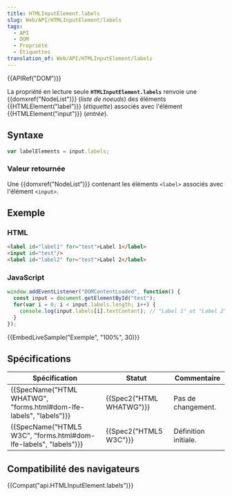 ```yaml
---
title: HTMLInputElement.labels
slug: Web/API/HTMLInputElement/labels
tags:
  - API
  - DOM
  - Propriété
  - Étiquettes
translation_of: Web/API/HTMLInputElement/labels
---
```

{{APIRef("DOM")}}

La propriété en lecture seule **`HTMLInputElement.labels`** renvoie une {{domxref("NodeList")}} (_liste de noeuds_) des éléments {{HTMLElement("label")}} (_étiquette_) associés avec l'élément {{HTMLElement("input")}} (_entrée_).

## Syntaxe

```js
var labelElements = input.labels;
```

### Valeur retournée

Une {{domxref("NodeList")}} contenant les éléments `<label>` associés avec l'élément `<input>`.

## Exemple

### HTML

```html
<label id="label1" for="test">Label 1</label>
<input id="test"/>
<label id="label2" for="test">Label 2</label>
```

### JavaScript

```js
window.addEventListener("DOMContentLoaded", function() {
  const input = document.getElementById("test");
  for(var i = 0; i < input.labels.length; i++) {
    console.log(input.labels[i].textContent); // "Label 1" et "Label 2"
  }
});
```

{{EmbedLiveSample("Exemple", "100%", 30)}}

## Spécifications

| Spécification                                                                            | Statut                           | Commentaire          |
| ---------------------------------------------------------------------------------------- | -------------------------------- | -------------------- |
| {{SpecName("HTML WHATWG", "forms.html#dom-lfe-labels", "labels")}} | {{Spec2("HTML WHATWG")}} | Pas de changement.   |
| {{SpecName("HTML5 W3C", "forms.html#dom-lfe-labels", "labels")}}     | {{Spec2("HTML5 W3C")}}     | Définition initiale. |

## Compatibilité des navigateurs

{{Compat("api.HTMLInputElement.labels")}}

